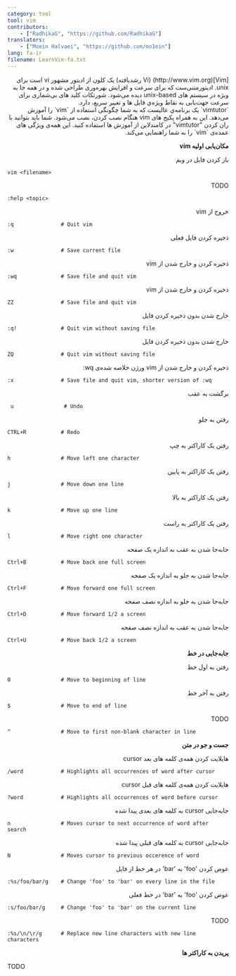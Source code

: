 ```yaml
---
category: tool
tool: vim
contributors:
    - ["RadhikaG", "https://github.com/RadhikaG"]
translators:
    - ["Moein Halvaei", "https://github.com/mo1ein"]
lang: fa-ir
filename: LearnVim-fa.txt
---
```


<p dir="rtl">
[Vim](http://www.vim.org) (Vi رشدیافته) یک کلون از ادیتور مشهور vi است برای unix. ادیتورمتنی‌ست که برای سرعت و افزایش بهره‌وری طراحی شده‌ و در همه جا به ویژه در سیستم های unix-based دیده می‌شود. شورتکات کلید های بی‌شماری برای سرعت جهت‌یابی به نقاط ویژه‌ي فایل ها و تغییر سریع، دارد.
<br />
`vimtutor` یک برنامه‌ي عالیست که به شما چگونگی استفاده از `vim` را آموزش می‌دهد.
این به همراه پکیج های vim هنگام نصب کردن، نصب می‌شود. شما باید بتوانید با ران کردن "vimtutor" در کامندلاین از آموزش ها استفاده کنید. این همه‌ی ویژگی های عمده‌ی `vim` را به شما راهنمایی می‌کند.
</p>
<p dir="rtl">
<strong>
مکان‌یابی اولیه vim
</strong>
</p>

<p dir="rtl"></p>

<p dir="rtl">باز کردن فایل در ویم </p>

```
vim <filename>
```

<p dir="rtl">TODO</p>

```
:help <topic>
```

<p dir="rtl">خروج از vim</p>

```
:q               # Quit vim
```

<p dir="rtl">ذخیره کردن فایل فعلی</p>

```
:w               # Save current file
```

<p dir="rtl">ذخیره کردن و خارج شدن از vim</p>

```
:wq              # Save file and quit vim
```

<p dir="rtl">ذخیره کردن و خارج شدن از vim</p>

```
ZZ               # Save file and quit vim
```

<p dir="rtl">خارج شدن بدون ذخیره کردن فایل</p>

```
:q!              # Quit vim without saving file
```
<!--# ! *forces* :q to execute, hence quiting vim without saving-->

<p dir="rtl">خارج شدن بدون ذخیره کردن فایل</p>

```
ZQ               # Quit vim without saving file
```

<p dir="rtl">ذخیره کردن و خارج شدن از vim ورژن خلاصه شده‌ی wq:</p>

```
:x               # Save file and quit vim, shorter version of :wq
```

<p dir="rtl">برگشت به عقب</p>

```
 u                # Undo
```

<p dir="rtl">رفتن به جلو</p>

```
CTRL+R           # Redo
```

<p dir="rtl">رفتن یک کاراکتر به چپ</p>

```
h                # Move left one character
```

<p dir="rtl">رفتن یک کاراکتر به پایین</p>

```
j                # Move down one line
```

<p dir="rtl">رفتن یک کاراکتر به بالا</p>

```
k                # Move up one line
```

<p dir="rtl">رفتن یک کاراکتر به راست</p>

```
l                # Move right one character
```

<p dir="rtl">جابه‌جا شدن به عقب به اندازه یک صفحه</p>

```
Ctrl+B           # Move back one full screen
```

<p dir="rtl">جابه‌جا شدن به جلو به اندازه یک صفحه</p>

```
Ctrl+F           # Move forward one full screen
```

<p dir="rtl">جابه‌جا شدن به جلو به اندازه نصف صفحه</p>

```
Ctrl+D           # Move forward 1/2 a screen
```

<p dir="rtl">جابه‌جا شدن به عقب به اندازه نصف صفحه</p>

```
Ctrl+U           # Move back 1/2 a screen
```

<p dir="rtl"><strong>جابه‌جایی در خط</strong></p>
<p dir="rtl">رفتن به اول خط</p>

```
0                # Move to beginning of line
```

<p dir="rtl">رفتن به آخر خط</p>

```
$                # Move to end of line
```

<p dir="rtl">TODO</p>

```
^                # Move to first non-blank character in line
```

<p dir="rtl"><strong>جست و جو در متن</strong></p>
<p dir="rtl">هایلایت کردن همه‌ی کلمه های بعد cursor</p>

```
/word            # Highlights all occurrences of word after cursor
```

<p dir="rtl">هایلایت کردن همه‌ی کلمه های قبل cursor</p>

```
?word            # Highlights all occurrences of word before cursor
```

<p dir="rtl">جابه‌جایی cursor به کلمه های بعدی پیدا شده</p>

```
n                # Moves cursor to next occurrence of word after search
```

<p dir="rtl">جابه‌جایی cursor به کلمه های قبلی پیدا شده</p>

```
N                # Moves cursor to previous occerence of word
```

<p dir="rtl">عوض کردن 'foo' به 'bar' در هر خط از فایل</p>

```
:%s/foo/bar/g    # Change 'foo' to 'bar' on every line in the file
```

<p dir="rtl">عوض کردن 'foo' به 'bar' در خط فعلی</p>

```
:s/foo/bar/g     # Change 'foo' to 'bar' on the current line
```

<p dir="rtl">TODO</p>

```
:%s/\n/\r/g      # Replace new line characters with new line characters
```

<p dir="rtl"><strong>پریدن به کاراکتر ها</strong></p>
TODO
